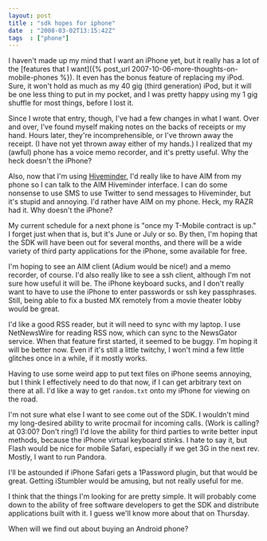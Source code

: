 ```yaml
---
layout: post
title : "sdk hopes for iphone"
date  : "2008-03-02T13:15:42Z"
tags  : ["phone"]
---
```

I haven't made up my mind that I want an iPhone yet, but it really has a lot of
the [features that I want]({% post_url 2007-10-06-more-thoughts-on-mobile-phones %}).  It even
has the bonus feature of replacing my iPod.  Sure, it won't hold as much as my
40 gig (third generation) iPod, but it will be one less thing to put in my
pocket, and I was pretty happy using my 1 gig shuffle for most things, before I
lost it.

Since I wrote that entry, though, I've had a few changes in what I want.  Over
and over, I've found myself making notes on the backs of receipts or my hand.
Hours later, they're incomprehensible, or I've thrown away the receipt.  (I
have not yet thrown away either of my hands.)  I realized that my (awful) phone
has a voice memo recorder, and it's pretty useful.  Why the heck doesn't the
iPhone?

Also, now that I'm using [Hiveminder](http://hiveminder.com/), I'd really like
to have AIM from my phone so I can talk to the AIM Hiveminder interface.  I can
do some nonsense to use SMS to use Twitter to send messages to Hiveminder, but
it's stupid and annoying.  I'd rather have AIM on my phone.  Heck, my RAZR had
it.  Why doesn't the iPhone?

My current schedule for a next phone is "once my T-Mobile contract is up."  I
forget just when that is, but it's June or July or so.  By then, I'm hoping
that the SDK will have been out for several months, and there will be a wide
variety of third party applications for the iPhone, some available for free.

I'm hoping to see an AIM client (Adium would be nice!) and a memo recorder, of
course.  I'd also really like to see a ssh client, although I'm not sure how
useful it will be.  The iPhone keyboard sucks, and I don't really want to have
to use the iPhone to enter passwords or ssh key passphrases.  Still, being able
to fix a busted MX remotely from a movie theater lobby would be great.

I'd like a good RSS reader, but it will need to sync with my laptop.  I use
NetNewsWire for reading RSS now, which can sync to the NewsGator service.  When
that feature first started, it seemed to be buggy.  I'm hoping it will be
better now.  Even if it's still a little twitchy, I won't mind a few little
glitches once in a while, if it mostly works.

Having to use some weird app to put text files on iPhone seems annoying, but I
think I effectively need to do that now, if I can get arbitrary text on there
at all.  I'd like a way to get `random.txt` onto my iPhone for viewing on the
road.

I'm not sure what else I want to see come out of the SDK.  I wouldn't mind my
long-desired ability to write procmail for incoming calls.  (Work is calling?
at 03:00?  Don't ring!)  I'd love the ability for third parties to write better
input methods, because the iPhone virtual keyboard stinks.  I hate to say it,
but Flash would be nice for mobile Safari, especially if we get 3G in the next
rev.  Mostly, I want to run Pandora.

I'll be astounded if iPhone Safari gets a 1Password plugin, but that would be
great.  Getting iStumbler would be amusing, but not really useful for me.

I think that the things I'm looking for are pretty simple.  It will probably
come down to the ability of free software developers to get the SDK and
distribute applications built with it.  I guess we'll know more about that on
Thursday.

When will we find out about buying an Android phone?


